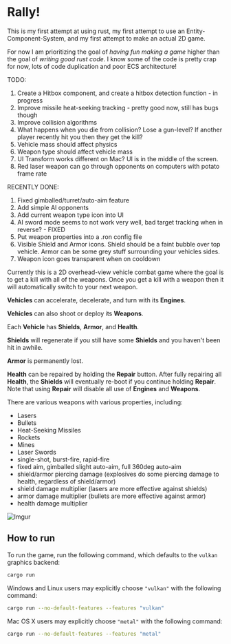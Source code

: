 # Rally!

This is my first attempt at using rust, my first attempt to use an Entity-Component-System, and my first attempt to make an actual 2D game.

For now I am prioritizing the goal of *having fun making a game* higher than the goal of *writing good rust code*. I know some of the code is pretty crap for now, lots of code duplication and poor ECS architecture!

TODO:
1. Create a Hitbox component, and create a hitbox detection function - in progress
1. Improve missile heat-seeking tracking - pretty good now, still has bugs though
1. Improve collision algorithms
1. What happens when you die from collision? Lose a gun-level? If another player recently hit you then they get the kill?
1. Vehicle mass should affect physics
1. Weapon type should affect vehicle mass
1. UI Transform works different on Mac? UI is in the middle of the screen.
1. Red laser weapon can go through opponents on computers with potato frame rate

RECENTLY DONE:
1. Fixed gimballed/turret/auto-aim feature
1. Add simple AI opponents
1. Add current weapon type icon into UI
1. AI sword mode seems to not work very well, bad target tracking when in reverse? - FIXED
1. Put weapon properties into a .ron config file
1. Visible Shield and Armor icons. Shield should be a faint bubble over top vehicle. Armor can be some grey stuff surrounding your vehicles sides.
1. Weapon icon goes transparent when on cooldown


Currently this is a 2D overhead-view vehicle combat game where the goal is to get a kill with all of the weapons. Once you get a kill with a weapon then it will automatically switch to your next weapon.


__Vehicles__ can accelerate, decelerate, and turn with its __Engines__.

__Vehicles__ can also shoot or deploy its __Weapons__.

Each __Vehicle__ has __Shields__, __Armor__, and __Health__. 

__Shields__ will regenerate if you still have some __Shields__ and you haven't been hit in awhile.

__Armor__ is permanently lost. 

__Health__ can be repaired by holding the __Repair__ button. 
After fully repairing all __Health__, the __Shields__ will eventually re-boot if you continue holding __Repair__.
Note that using __Repair__ will disable all use of __Engines__ and __Weapons__.


There are various weapons with various properties, including:
* Lasers
* Bullets
* Heat-Seeking Missiles
* Rockets
* Mines
* Laser Swords
* single-shot, burst-fire, rapid-fire
* fixed aim, gimballed slight auto-aim, full 360deg auto-aim
* shield/armor piercing damage 
    (explosives do some piercing damage to health, regardless of shield/armor)
* shield damage multiplier
    (lasers are more effective against shields)
* armor damage multiplier
    (bullets are more effective against armor)
* health damage multiplier



![Imgur](https://i.imgur.com/GV4P4yT.png)



## How to run

To run the game, run the following command, which defaults to the `vulkan` graphics backend:

```bash
cargo run
```

Windows and Linux users may explicitly choose `"vulkan"` with the following command:

```bash
cargo run --no-default-features --features "vulkan"
```

Mac OS X users may explicitly choose `"metal"` with the following command:

```bash
cargo run --no-default-features --features "metal"
```
